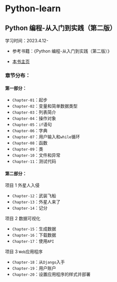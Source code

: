 # Python-learn

## Python 编程-从入门到实践（第二版）

学习时间：2023.4.12-

- 参考书籍：《Python 编程-从入门到实践（第二版）》

- [本书主页](https://www.ituring.com.cn/book/2784)

### 章节分布：

#### 第一部分：

- `Chapter-01`：起步
- `Chapter-02`：变量和简单数据类型
- `Chapter-03`：列表简介
- `Chapter-04`：操作对象
- `Chapter-05`：`if`语句
- `Chapter-06`：字典
- `Chapter-07`：用户输入和`while`循环
- `Chapter-08`：函数
- `Chapter-09`：类
- `Chapter-10`：文件和异常
- `Chapter-11`：测试代码

#### 第二部分：

项目 1 外星人入侵

- `Chapter-12`：武装飞船
- `Chapter-13`：外星人来了
- `Chapter-14`：记分

项目 2 数据可视化

- `Chapter-15`：生成数据
- `Chapter-16`：下载数据
- `Chapter-17`：使用`API`

项目 3 `Web`应用程序

- `Chapter-18`：从`Django`入手
- `Chapter-19`：用户账户
- `Chapter-20`：设置应用程序的样式并部署
